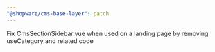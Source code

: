 ```yaml
---
"@shopware/cms-base-layer": patch
---
```


Fix CmsSectionSidebar.vue when used on a landing page by removing useCategory and related code
